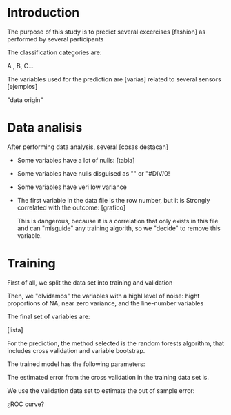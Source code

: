# Introduction
The purpose of this study is to predict several excercises [fashion] as performed by several participants

The classification categories are:

 A , B, C...

 The variables used for the prediction are [varias] related to several sensors [ejemplos]

 "data origin"

# Data analisis


 After performing data analysis, several [cosas destacan]

- Some variables have a lot of nulls: [tabla]
- Some variables have nulls disguised as "" or "#DIV/0!
- Some variables have veri low variance
- The first variable in the data file is the row number, but it is Strongly correlated with the outcome:
[grafico]

  This is dangerous, because it is a correlation that only exists in this file and can "misguide" any training algorith, so we "decide" to remove this variable.

# Training

First of all, we split the data set into training and validation

Then, we "olvidamos" the variables with a highl level of noise: hight proportions of NA, near zero variance, and the line-number variables

The final set of variables are:

[lista]

For the prediction, the method selected is the random forests algorithm, that includes cross validation and variable bootstrap.

The trained model has the following parameters:


The estimated error from the cross validation in the training data set is.


We use the validation data set to estimate the out of sample error:



¿ROC curve?
